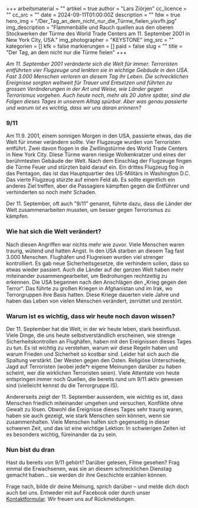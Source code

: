 +++
arbeitsmaterial = ""
artikel = true
author = "Lars Ziörjen"
cc_licence = ""
cc_src = ""
date = 2024-09-11T01:00:00Z
description = ""
fdw = true
hero_img = "/Der_Tag_an_dem_nicht_nur_die_Türme_fielen_yisvfh.jpg"
img_description = "Flammenbälle und Rauch quellen aus den oberen Stockwerken der Türme des World Trade Centers am 11. September 2001 in New York City, USA."
img_photographer = "KEYSTONE"
img_src = ""
kategorien = []
kfk = false
markierungen = []
paid = false
slug = ""
title = "Der Tag, an dem nicht nur die Türme fielen"
+++

_Am 11. September 2001 veränderte sich die Welt für immer. Terroristen entführten vier Flugzeuge und lenkten sie in wichtige Gebäude in den USA. Fast 3.000 Menschen verloren an diesem Tag ihr Leben. Die schrecklichen Ereignisse sorgten weltweit für Trauer und Entsetzen und führten zu grossen Veränderungen in der Art und Weise, wie Länder gegen Terrorismus vorgehen. Auch heute noch, mehr als 20 Jahre später, sind die Folgen dieses Tages in unserem Alltag spürbar. Aber was genau passierte und warum ist es wichtig, dass wir uns daran erinnern?_

### 9/11

Am 11.9. 2001, einem sonnigen Morgen in den USA, passierte etwas, das die Welt für immer verändern sollte. Vier Flugzeuge wurden von Terroristen entführt. Zwei davon flogen in die Zwillingstürme des World Trade Centers in New York City. Diese Türme waren riesige Wolkenkratzer und eines der berühmtesten Gebäude der Welt. Nach dem Einschlag der Flugzeuge fingen die Türme Feuer und stürzten bald darauf ein. Ein drittes Flugzeug flog in das Pentagon, das ist das Hauptquartier des US-Militärs in Washington D.C. Das vierte Flugzeug stürzte auf einem Feld ab. Es sollte eigentlich ein anderes Ziel treffen, aber die Passagiere kämpften gegen die Entführer und verhinderten so noch mehr Schaden.

Der 11. September, oft auch "9/11" genannt, führte dazu, dass die Länder der Welt zusammenarbeiten mussten, um besser gegen Terrorismus zu kämpfen.

### Wie hat sich die Welt verändert?

Nach diesen Angriffen war nichts mehr wie zuvor. Viele Menschen waren traurig, wütend und hatten Angst. In den USA starben an diesem Tag fast 3.000 Menschen. Flughäfen und Flugreisen wurden viel strenger kontrolliert. Es gab neue Sicherheitsgesetze, die verhindern sollen, dass so etwas wieder passiert. Auch die Länder auf der ganzen Welt haben mehr miteinander zusammengearbeitet, um Bedrohungen rechtzeitig zu erkennen.
Die USA begannen nach den Anschlägen den „Krieg gegen den Terror“. Das führte zu großen Kriegen in Afghanistan und im Irak, wo Terrorgruppen ihre Basis hatten. Diese Kriege dauerten viele Jahre und haben das Leben von vielen Menschen verändert, zerrüttet und zerstört.

### Warum ist es wichtig, dass wir heute noch davon wissen?

Der 11. September hat die Welt, in der wir heute leben, stark beeinflusst. Viele Dinge, die uns heute selbstverständlich erscheinen, wie strenge Sicherheitskontrollen an Flughäfen, haben mit den Ereignissen dieses Tages zu tun. Es ist wichtig zu verstehen, warum wir diese Regeln haben und warum Frieden und Sicherheit so kostbar sind. Leider hat sich auch die Spaltung verstärkt. Der Westen gegen den Osten. Religiöse Unterschiede, Jagd auf Terroristen (wobei jede*r eigene Meinungen darüber zu haben scheint, wer die wirklichen Terroristen seien). Viele Attentate von heute entspringen immer noch Quellen, die bereits rund um 9/11 aktiv gewesen sind (vielleicht kennst du die Terrorgruppe IS).

Andererseits zeigt der 11. September ausserdem, wie wichtig es ist, dass Menschen friedlich miteinander umgehen und versuchen, Konflikte ohne Gewalt zu lösen. Obwohl die Ereignisse dieses Tages sehr traurig waren, haben sie auch gezeigt, wie stark Menschen sein können, wenn sie zusammenhalten. Viele Menschen halfen sich gegenseitig in dieser schweren Zeit, und das ist eine wichtige Lektion: In schwierigen Zeiten ist es besonders wichtig, füreinander da zu sein.

### Nun bist du dran

Hast du bereits von 9/11 gehört? Darüber gelesen, Filme gesehen? Frag einmal die Erwachsenen, was sie an diesem schrecklichen Dienstag gemacht haben… sie werden dir ihre Geschichte erzählen können.

Frage nach, bilde dir deine Meinung, sprich darüber – und melde dich doch auch bei uns. Entweder mit auf Facebook oder durch unser [Kontaktformular](https://www.chinderzytig.ch/kontakt/). Wir freuen uns auf Rückmeldungen.
